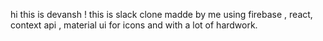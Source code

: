 hi this is devansh ! this is slack clone madde by me using firebase , react, context api , material ui for icons and with a lot of hardwork.

